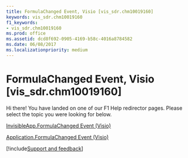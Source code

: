 ```yaml
---
title: FormulaChanged Event, Visio [vis_sdr.chm10019160]
keywords: vis_sdr.chm10019160
f1_keywords:
- vis_sdr.chm10019160
ms.prod: office
ms.assetid: dcd8f692-0905-4169-b58c-4016a8784582
ms.date: 06/08/2017
ms.localizationpriority: medium
---
```



# FormulaChanged Event, Visio [vis_sdr.chm10019160]

Hi there! You have landed on one of our F1 Help redirector pages. Please select the topic you were looking for below.

[InvisibleApp.FormulaChanged Event (Visio)](https://msdn.microsoft.com/library/0f10836e-82e7-9fed-8796-2680382c7f42%28Office.15%29.aspx)

[Application.FormulaChanged Event (Visio)](https://msdn.microsoft.com/library/f6414b65-cd58-f253-df26-ac33f821799c%28Office.15%29.aspx)

[!include[Support and feedback](~/includes/feedback-boilerplate.md)]